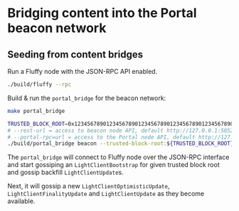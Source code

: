 # Bridging content into the Portal beacon network

## Seeding from content bridges

Run a Fluffy node with the JSON-RPC API enabled.

```bash
./build/fluffy --rpc
```

Build & run the `portal_bridge` for the beacon network:
```bash
make portal_bridge

TRUSTED_BLOCK_ROOT=0x1234567890123456789012345678901234567890123456789012345678901234 # Replace with trusted block root.
# --rest-url = access to beacon node API, default http://127.0.0.1:5052
# --portal-rpc=url = access to the Portal node API, default http://127.0.0.1:8545
./build/portal_bridge beacon --trusted-block-root:${TRUSTED_BLOCK_ROOT} --rest-url:http://127.0.0.1:5052 --portal-rpc-url:http://127.0.0.1:8545
```

The `portal_bridge` will connect to Fluffy node over the JSON-RPC
interface and start gossiping an `LightClientBootstrap` for
given trusted block root and gossip backfill `LightClientUpdate`s.

Next, it will gossip a new `LightClientOptimisticUpdate`,
`LightClientFinalityUpdate` and `LightClientUpdate` as they become available.
